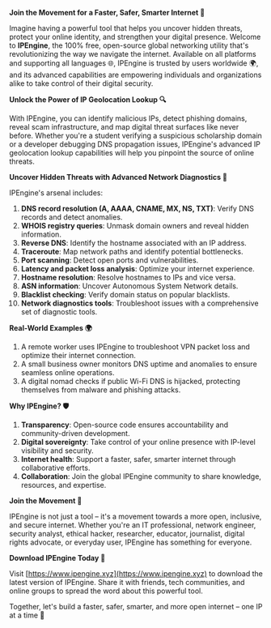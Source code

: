 **Join the Movement for a Faster, Safer, Smarter Internet 🚀**

Imagine having a powerful tool that helps you uncover hidden threats, protect your online identity, and strengthen your digital presence. Welcome to **IPEngine**, the 100% free, open-source global networking utility that's revolutionizing the way we navigate the internet. Available on all platforms and supporting all languages 🌐, IPEngine is trusted by users worldwide 🌍, and its advanced capabilities are empowering individuals and organizations alike to take control of their digital security.

**Unlock the Power of IP Geolocation Lookup 🔍**

With IPEngine, you can identify malicious IPs, detect phishing domains, reveal scam infrastructure, and map digital threat surfaces like never before. Whether you're a student verifying a suspicious scholarship domain or a developer debugging DNS propagation issues, IPEngine's advanced IP geolocation lookup capabilities will help you pinpoint the source of online threats.

**Uncover Hidden Threats with Advanced Network Diagnostics 🔐**

IPEngine's arsenal includes:

1. **DNS record resolution (A, AAAA, CNAME, MX, NS, TXT)**: Verify DNS records and detect anomalies.
2. **WHOIS registry queries**: Unmask domain owners and reveal hidden information.
3. **Reverse DNS**: Identify the hostname associated with an IP address.
4. **Traceroute**: Map network paths and identify potential bottlenecks.
5. **Port scanning**: Detect open ports and vulnerabilities.
6. **Latency and packet loss analysis**: Optimize your internet experience.
7. **Hostname resolution**: Resolve hostnames to IPs and vice versa.
8. **ASN information**: Uncover Autonomous System Network details.
9. **Blacklist checking**: Verify domain status on popular blacklists.
10. **Network diagnostics tools**: Troubleshoot issues with a comprehensive set of diagnostic tools.

**Real-World Examples 🌍**

1. A remote worker uses IPEngine to troubleshoot VPN packet loss and optimize their internet connection.
2. A small business owner monitors DNS uptime and anomalies to ensure seamless online operations.
3. A digital nomad checks if public Wi-Fi DNS is hijacked, protecting themselves from malware and phishing attacks.

**Why IPEngine? 🛡️**

1. **Transparency**: Open-source code ensures accountability and community-driven development.
2. **Digital sovereignty**: Take control of your online presence with IP-level visibility and security.
3. **Internet health**: Support a faster, safer, smarter internet through collaborative efforts.
4. **Collaboration**: Join the global IPEngine community to share knowledge, resources, and expertise.

**Join the Movement 🌟**

IPEngine is not just a tool – it's a movement towards a more open, inclusive, and secure internet. Whether you're an IT professional, network engineer, security analyst, ethical hacker, researcher, educator, journalist, digital rights advocate, or everyday user, IPEngine has something for everyone.

**Download IPEngine Today 📡**

Visit [https://www.ipengine.xyz](https://www.ipengine.xyz) to download the latest version of IPEngine. Share it with friends, tech communities, and online groups to spread the word about this powerful tool.

Together, let's build a faster, safer, smarter, and more open internet – one IP at a time 🚀